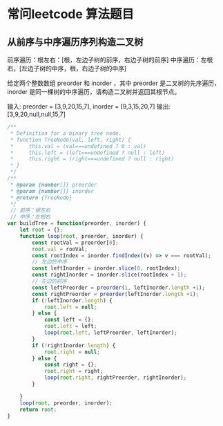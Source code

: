 # 常问leetcode 算法题目


## 从前序与中序遍历序列构造二叉树
前序遍历：根左右：[根，左边子树的前序，右边子树的前序]
中序遍历：左根右，[左边子树的中序，根，右边子树的中序]

给定两个整数数组 preorder 和 inorder ，其中 preorder 是二叉树的先序遍历， inorder 是同一棵树的中序遍历，请构造二叉树并返回其根节点。

输入: preorder = [3,9,20,15,7], inorder = [9,3,15,20,7]
输出: [3,9,20,null,null,15,7]

```js
/**
 * Definition for a binary tree node.
 * function TreeNode(val, left, right) {
 *     this.val = (val===undefined ? 0 : val)
 *     this.left = (left===undefined ? null : left)
 *     this.right = (right===undefined ? null : right)
 * }
 */
/**
 * @param {number[]} preorder
 * @param {number[]} inorder
 * @return {TreeNode}
 */
 // 前序：根左右
 // 中序：左根右
var buildTree = function(preorder, inorder) {
    let root = {};
    function loop(root, preorder, inorder) {
        const rootVal = preorder[0];
        root.val = rooVal;
        const rootIndex = inorder.findIndex((v) => v === rootVal);
        // 左边的中序
        const leftInorder = inorder.slice(0, rootIndex);
        const rightInorder = inorder.slice(rootIndex + 1);
        // 左边的前序
        const leftPreorder = preorder(1, leftInorder.length +1);
        const rightPreorder = preorder(leftInorder.length +1);
        if (!leftInorder.length) {
            root.left = null;
        } else {
            const left = {};
            root.left = left;
            loop(root.left, leftPreorder, leftInorder);
        }
        if (!rightInorder.length) {
            root.right = null;
        } else {
            const right = {};
            root.right = right;
            loop(root.right, rightPreorder, rightInorder);
        }

    }
    loop(root, preorder, inorder);
    return root;
}
```




